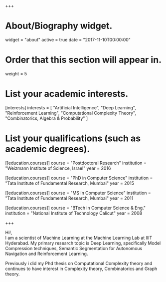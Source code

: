 +++
# About/Biography widget.
widget = "about"
active = true
date = "2017-11-10T00:00:00"

# Order that this section will appear in.
weight = 5

# List your academic interests.
[interests]
  interests = [
    "Artificial Intelligence",
    "Deep Learning",
    "Reinforcement Learning",
    "Computational Complexity Theory",
    "Combinatorics, Algebra & Probability"
  ]

# List your qualifications (such as academic degrees).
[[education.courses]]
  course = "Postdoctoral Research"
  institution = "Weizmann Institute of Science, Israel"
  year = 2016

[[education.courses]]
  course = "PhD in Computer Science"
  institution = "Tata Institute of Fundamental Research, Mumbai"
  year = 2015

[[education.courses]]
  course = "MS in Computer Science"
  institution = "Tata Institute of Fundamental Research, Mumbai"
  year = 2011

[[education.courses]]
  course = "BTech in Computer Science & Eng."
  institution = "National Institute of Technology Calicut"
  year = 2008
 
+++


Hi!,<br/>
I am a scientist of Machine Learning at the Machine Learning Lab at IIIT Hyderabad. My primary research topic is Deep Learning, specifically Model Compression techniques, Semantic Segmentation for Autonomous Navigation and Reinforcement Learning.

Previously i did my Phd thesis on Computational Complexity theory and continues to have interest in Complexity theory, Combinatorics and Graph theory.
